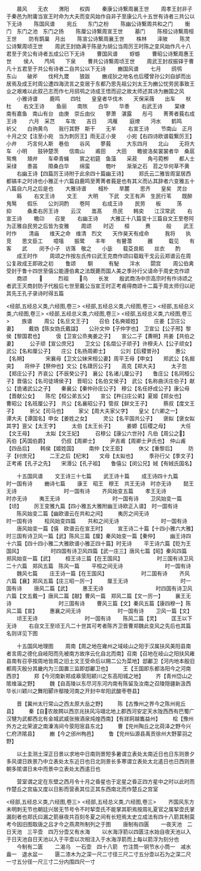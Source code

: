 <!-- { "loadSidebar": true } -->
　　晨风　　无衣　　渭阳　　权舆
　　秦康公诗繋周襄王世
　　周孝王封非子于秦邑为附庸当宣王时命为大夫而变风始作自非子至康公凡十五世有诗者三共公以下无诗
　　陈国风谱
　　宛丘　　东门之枌
　　陈幽公诗繋周共和之门
　　衡门　东门之池　东门之扬
　　陈厘公诗繋周宣王世
　　墓门
　　陈桓公诗繋周桓王世
　　防有鹊巢　月出
　　陈宣公诗繋周襄王世
　　株林　　泽陂
　　陈灵公诗繋周顷王世
　　周武王封妫满于陈是为胡公当周厉王时陈之变风始作凡十八君至于灵公有诗者五成公已下无诗
　　曹国风谱
　　蜉蝣
　　曹昭公诗繋周惠王世
　　侯人　　鸤鸠　　下泉
　　曹共公诗繋周顷王世
　　周武王封叔振铎于曹凡十五君至于共公有诗者二自共公以下无诗
　　豳国风谱
　　七月　　鸱鸮　　东山　　破斧　　伐柯九罭　　狼跋
　　豳戎狄之地名也后稷曾孙公刘自邰而出居焉及成王时周公遭四海流言之变居于东都乃思先祖公刘太王为豳公忧劳民事致王业之艰难以此叙己志而作七月鸱鸮之诗成王悟而迎之故太师述其诗为豳国之风
　　小雅诗谱
　　鹿鸣　　四牡　　皇皇者华伐木　　天保采薇　　出车　　枤杜
　　右文王诗
　　鱼丽　　南陔　　白华　　华黍
　　右武王诗
　　棠棣　　南有嘉鱼　南山有台　由庚　崇丘由仪　　蓼萧　湛露　　彤弓　　菁菁者莪右成王诗
　　六月　采芑　　车攻　　吉日　　鸿雁
　　庭燎　　沔水　　鹤鸣　　祈父　　白驹黄鸟　　我行其野　斯干　　无羊
　　右宣王诗
　　节南山　正月　　十月之交【注至小宛　当为刺厉王】雨无正小旻　　小宛【右四诗欧谱载繋厉王】　　　小弁　　巧言何人斯　巷伯　　谷风　　蓼莪　　　大东四月　　北山　　无将大车　小明　　鼓钟楚茨　　信南山　　甫田　　大田　　瞻彼洛矣裳裳者华　桑扈　　鸳鸯　　頍弁　　车牵青蝇　　賔之初筵　鱼藻　　采菽　　角弓菀栁　　都人士　　采绿　　黍苖　　隰桑白华　　绵蛮　　　匏叶　　渐渐之石　苕之华何草不黄
　　右幽王诗【四篇厉王诗附于此余四十篇幽王诗】
　　郑氏云二雅皆周室居西都镐丰之时诗也小雅正十六篇自鹿鸣至菁菁者莪是也有其义而亾其辞者六变雅五十八篇自六月之后是也
　　大雅诗谱
　　棫朴　　旱麓　　思齐　　皇矣　灵台
　　緜
　　右文王诗
　　文王　　大明　　下武　文王有声　生民行苇　　既醉　　鳬鹥　　假乐　　公刘泂酌　　卷阿
　　右成王诗
　　民劳　　板　　　荡　　　抑　　　桑柔右厉王诗
　　云汉　　嵩髙　　烝民　　韩奕　　江汉常武
　　右宣王诗
　　瞻卬　　召旻
　　右幽王诗
　　大雅正十八篇变十三篇自文王至卷阿为正雅自民劳之后皆为变雅
　　周颂
　　时迈　　桓　　　赉　　　般
　　武王时作
　　清庙　　维天之命　维清　烈文　　天作昊天有成命　　　我将　　执竞　　思文臣工　　噫嘻　　振鹭　　丰年　　有瞽濳　　　雝　　　载见　　有客　　武
　　闵予小子　访落　敬之　　小毖　　载芟良耜　　丝衣　　酌
　　成王时作
　　周颂之作按左氏传曰武王克商作颂曰载戢干戈云云郑谱云在周公复政成王即政之初
　　鲁颂
　　駉　　　有駜　　泮水　　閟宫
　　周公伯禽受封于鲁十四世至僖公能遵伯禽之法既薨而国人美之季孙行父请命于周史克作颂
　　商颂
　　　　　烈祖　　鸟　　长发　　殷武商汤中宗高宗时有作诗颂之者武王灭商封防子代殷后七世至戴公当宣王时正考甫得商颂十二篇于周太师归以祀其先王孔子录诗时得五篇

<经部,五经总义类,六经图,卷三>
<经部,五经总义类,六经图,卷三>
<经部,五经总义类,六经图,卷三>
<经部,五经总义类,六经图,卷三>
<经部,五经总义类,六经图,卷三>
　　族谱
　　周公【名旦文王子】　　召伯【名奭姬姓】　　　庄姜【卫庄公妻】
　　戴妫【陈女妫氏戴諡】　　公孙文仲【子仲字也】　卫宣公【公子邢】黎侯【黎国君也】　　　伋【卫宣公烝夷姜之子】　　宣公二子【夀朔】共姜【共伯之妻】　　　公子顽【宣公庶兄】　　卫文公【名燬公子顽子】许穆夫人【公子顽女】　武公【名和厘公子】　　庄公【名扬周卿士】
　　公刘【后稷曽孙】　　　惠公【名朔】　　　　宋襄母【卫文公妹宋桓公妻】周平王母【申女】　　郑武公【名掘突】　　将仲子【祭仲也】文公【名踕厉公子】　　高克【郑大夫】　　　太子忽【郑庄公子】齐哀公【不辰癸公子】　襄公【名诸儿厘公子】　　鲁庄公【名同桓公子】晋僖公【名司徒靖侯子】　晋昭公【名伯文侯子】　武公【名称曲沃庄伯子】献公【诡诸武公之子】　　秦襄公【秦仲孙庄公子】　穆公【名任妤成公子】康公母【晋献公女】　　陈佗【桓公弟五父】　　宣公【杵臼庄公弟】夏姬【郑女也】　　　曹昭公【名班厘公子】　共公【名襄昭公子】管叔【鲜文王子】　　　蔡叔【度文王子】　　　祈父【司马也】
　　家父【周大夫家父字】　　皇父【六卿之一】　　　谭大夫【谭国名】申女【姜姓之女】　　　灵公【名平国共公子】　　褒姒【褒女姒其字】亶父【太王字】　　　太伯【太王长子】　　　姜嫄【后稷之母】
　　大任【文王母】　　　太姒【文王妃】　　　召穆公【康公六世孙】凡伯【周公之】　　　芮伯【芮国伯爵】　　　仍叔【周卿士】
　　尹吉甫【周卿士尹氏也】　仲山甫【四岳后】　　韩侯【姬姓国】
　　南仲【文王臣】　　　休父【重黎后】　　　防子【纣庶兄】
　　二王之后【杞宋】　　文母【太姒也】　　　季孙行父【季文子】正考甫【孔子之先】　　宋湣公【孔子祖】　　鲁僖公【闵公兄】娀【有娀氏国名】

　　十五国风谱
　　文王诗三十七篇
　　武王诗十篇
　　成王诗四十九篇　　　　　　时一国有诗
　　豳诗七篇
　　康王　昭王　穆王　共王无诗　时亦无诗
　　懿王无诗　　　　　　　　　时一国有诗
　　齐风始变五篇
　　孝王无诗　　　　　　　　　　时亦无诗
　　夷王无诗　　　　　　　　　　时一国有诗
　　卫风始变一篇【顷】
　　厉王变雅九篇【四小雅五大雅附幽王诗欧正入谱】　时一国有诗
　　陈风始变二篇【幽欧谱云在共和之间】
　　夷厉之间无诗　　　　　　　　时一国有诗
　　桧风始变四篇
　　共和之间无诗　　　　　　　　时一国有诗
　　唐风始变一篇【僖　欧谱云在宣王时】
　　宣王诗二十篇【十四小雅六大雅】　　　　时三国有诗卫风一篇【武】陈风三篇【厘】秦风始变一篇【秦仲】
　　幽王诗四十六篇【四十四小雅二大雅欧谱小雅正四十篇】时无诗
　　平王诗六篇【贬为王国风】　　　　　　时四国有诗卫风四篇【武一庄三】唐风七篇【昭】秦风四篇　郑风始变一篇【武】
　　桓王诗三篇【在王国风】　　　　　　　时三国有诗卫风二十六篇　郑风五篇　陈风一篇
　　平桓之间无诗　　　　　　　　时一国有诗
　　魏风七篇
　　庄王诗一篇【在王国风】　　　　　　　时二国有诗
　　齐风六篇【襄】郑风五篇【庄三昭一厉一】
　　厘王无诗　　　　　　　　　　时一国有诗
　　唐风二篇【武】
　　惠王无诗　　　　　　　　　　时四国有诗卫风六篇【文五戴一】唐风二篇【献】曹风一篇　郑风二篇【文一厉一】
　　襄王无诗　　　　　　　　　时三国有诗
　　曹风三篇【文】秦风五篇【康四穆一】陈风二篇【宣】
　　惠襄之间无诗　　　　　　　时一国有诗
　　卫风一篇【文】
　　顷王无诗　　　　　　　　　时一国有诗
　　陈风二篇【灵】
　　匡王以下无诗
　　右自文王至顷王凡二十世其可考者陈齐卫晋曹郑魏此变风之先后也其篇名则详见下图

　　十五国风地理图
　　周南【周之地在雍州之域岐山之阳于汉属扶风美阳县南者言周之德化自岐阳而先被南方故序云化自北而南】召南【召地在岐山之阳扶风雍县南有召亭按周地皆周之旧土文王受命后以赐二公为菜地】邶鄘卫【河内地本殷旧都周灭殷分其畿内为三国置三监即邶鄘卫也】
　　王【王国即东都洛阳今之河南西京】
　　郑【今河南新郑成皋荥阳颖川之东高阳城之地】
　　齐【青州岱山之隂维淄之野】
　　魏【自高陵以东尽河东河内南有陈留及汝南之召陵隠疆新汲西华长川颖川之舞阳郾许鄢陵河南之开封中牟阳武酸枣卷县】

　　晋【冀州太行常山之西太原大岳之野】
　　陈【古豫州之界今之陈州宛丘县】
　　秦【自农故闗以西京兆扶风冯翊北地上郡西河安定天水陇西西有巴蜀广汉犍为武都西北有金城武威张掖酒泉炖煌西南】【有牂牁越巂益州】
　　桧【豫州外方之北荣波之南溱洧间今荥阳宻县东北】
　　曹【兖州陶丘之北荷泽之野今兴仁府济隂县】
　　豳【今之邠州栒邑】
　　鲁【兖州仙源县禹贡徐州大野蒙羽之野】

　　以土圭测土深正日景以求地中日南则景短多暑谓立表处太南近日也日东则景夕多风谓日跌景乃中立表处太东近日也日北则景长多寒谓立表处太北逺日也日西则景朝多隂谓日未中而景中立表处太西逺日也

　　营室谓之定在东壁之西月令十月之昏星也于定星之昏正四方星中之时以此时而作楚丘之宫庙又度以日影而营表其位正其东西南北而作楚丘之宫室

<经部,五经总义类,六经图,卷三>
<经部,五经总义类,六经图,卷三>
　　齐国风东方未明刺无节也朝廷兴居无节号令不时挈壶氏不能掌其职焉按周礼夏官之属挈壶氏掌漏刻者也郑氏曰漏之箭昼夜共百刻冬夏之间有长短焉太史立成法有四十八箭其制莫考今因旧图取唐之吕才今之燕肃所制列之于图
　　唐制有四匮
　　一夜天池　二日天池　三平壶　四万分壶又有水海
　　以水海浮箭以四匮注水始自夜天池以入于日天池自日天池以入于平壶以次相注入于水海浮箭而上每以箭浮为刻分也
　　今制有二匮
　　二渴乌　一石壶　四十八箭　竹注筒一铜节水小筒一　减水盎一　退水盆一
　　匮二漆木为之深一尺二寸径三尺二寸五分壶以石为之深二尺一寸五分径一尺三寸二分内围四尺一寸
